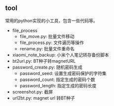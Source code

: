## tool

常用的python实现的小工具，包含一些代码等。

- file_process
  - file_move.py: 批量文件移动
  - file_process.py: 文件遍历等操作
  - rename.py: 批量文件重命名
- xiaomi_note_backup: 小米个人笔记转存备份脚本
- bt2url.py: BT种子转magnetURL
- password_create.py: 随机密码生成
  - password_seed: 设置生成密码保护的字符集
  - password_count: 指定生成的密码个数
  - password_length: 指定生成的密码长度
- screenshot.py: 截屏
- url2bt.py: magnet url 转BT种子
